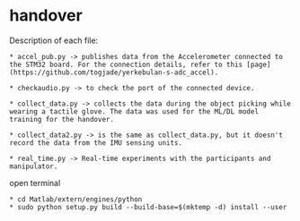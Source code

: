 # handover
Description of each file:

    * accel_pub.py -> publishes data from the Accelerometer connected to the STM32 board. For the connection details, refer to this [page](https://github.com/togjade/yerkebulan-s-adc_accel).
  
    * checkaudio.py -> to check the port of the connected device. 
  
    * collect_data.py -> collects the data during the object picking while wearing a tactile glove. The data was used for the ML/DL model training for the handover. 
  
    * collect_data2.py -> is the same as collect_data.py, but it doesn't record the data from the IMU sensing units.
  
    * real_time.py -> Real-time experiments with the participants and manipulator. 

open terminal 

    * cd Matlab/extern/engines/python
    * sudo python setup.py build --build-base=$(mktemp -d) install --user
